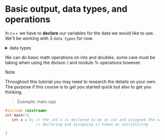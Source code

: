 # Basic output, data types, and operations

In c++ we have to **declare** our variables for the data we would like to use. 
We'll be working with 3 `data types` for now. 

<details>
<summary> data types </summary>

1. int: integers 
2. string: strings 
3. double: decimal values

</details>

We can do basic math operations on ints and doubles. some care must be taking when using the divison / and modulo % operations however. 

> [!NOTE]
> Throughout this tutorial you may need to research the details on your own. 
> The purpose if this course is to get you started quick but also to get you thinking. 

> Example: main.cpp

```cpp
#include <iostream>
int main(){
   int x = 5; // the int x is declared to be an int and assigned the value 5. 
              // declaring and assigning is known as initializing

}
```